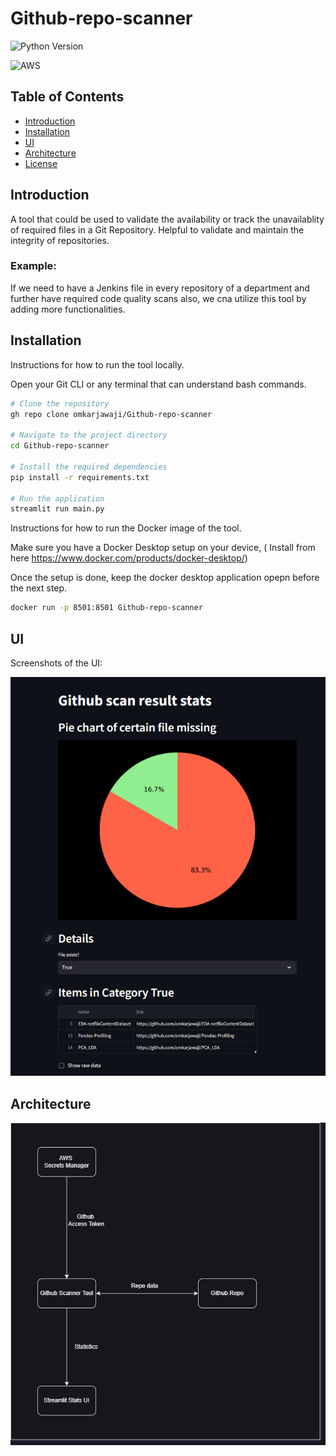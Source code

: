 # Github-repo-scanner

![Python Version](https://img.shields.io/badge/python-3.9%2B-blue)

![AWS](https://img.shields.io/badge/AWS-Cloud-orange)


## Table of Contents

- [Introduction](#introduction)
- [Installation](#installation)
- [UI](#UI)
- [Architecture](#architecture)
- [License](#license)


## Introduction

A tool that could be used to validate the availability or track the unavailablity of required files in a Git Repository. 
Helpful to validate and maintain the integrity of repositories. 

### Example:
If we need to have a Jenkins file in every repository of a department and further have required code quality 
scans also, we cna utilize this tool by adding more functionalities.

## Installation

Instructions for how to run the tool locally.

Open your Git CLI or any terminal that can understand bash commands.

```bash
# Clone the repository
gh repo clone omkarjawaji/Github-repo-scanner

# Navigate to the project directory
cd Github-repo-scanner

# Install the required dependencies
pip install -r requirements.txt

# Run the application
streamlit run main.py

```

Instructions for how to run the Docker image of the tool.

Make sure you have a Docker Desktop setup on your device, ( Install from here https://www.docker.com/products/docker-desktop/)

Once the setup is done, keep the docker desktop application opepn before the next step.

```bash
docker run -p 8501:8501 Github-repo-scanner
```

## UI
Screenshots of the UI:

![UI](assets/streamlit_ui.png)

## Architecture
![Architecture](assets/github-scanner.png)
